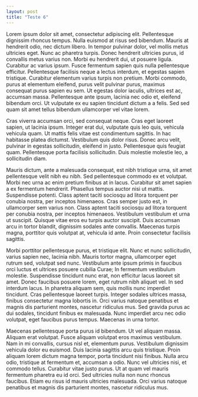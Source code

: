 ```yaml
---
layout: post
title: "Teste 6"
---
```


Lorem ipsum dolor sit amet, consectetur adipiscing elit. Pellentesque dignissim rhoncus tempus. Nulla euismod at risus sed bibendum. Mauris at hendrerit odio, nec dictum libero. In tempor pulvinar dolor, vel mollis metus ultricies eget. Nunc ac pharetra turpis. Donec hendrerit ultricies purus, id convallis metus varius non. Morbi eu hendrerit dui, ut posuere ligula. Curabitur ac varius ipsum. Fusce fermentum sapien quis nulla pellentesque efficitur. Pellentesque facilisis neque a lectus interdum, et egestas sapien tristique. Curabitur elementum varius turpis non pretium. Morbi commodo, purus at elementum eleifend, purus velit pulvinar purus, maximus consequat purus sapien eu sem. Ut egestas dolor iaculis, ultrices est ac, accumsan massa. Pellentesque ante ipsum, lacinia nec odio et, eleifend bibendum orci. Ut vulputate ex eu sapien tincidunt dictum a a felis. Sed sed quam sit amet tellus bibendum ullamcorper vel vitae lorem.
<!--more-->
Cras viverra accumsan orci, sed consequat neque. Cras eget laoreet sapien, ut lacinia ipsum. Integer erat dui, vulputate quis leo quis, vehicula vehicula quam. Ut mattis felis vitae est condimentum sagittis. In hac habitasse platea dictumst. Vestibulum quis dolor risus. Donec arcu velit, pulvinar in egestas sollicitudin, eleifend in justo. Pellentesque quis feugiat quam. Pellentesque porta facilisis sollicitudin. Duis molestie molestie leo, a sollicitudin diam.

Mauris dictum, ante a malesuada consequat, est nibh tristique urna, sit amet pellentesque velit nibh eu nibh. Sed pellentesque commodo ex et volutpat. Morbi nec urna ac enim pretium finibus at in lacus. Curabitur sit amet sapien a ex fermentum hendrerit. Phasellus tempus auctor nisi ut mattis. Suspendisse potenti. Class aptent taciti sociosqu ad litora torquent per conubia nostra, per inceptos himenaeos. Cras semper justo est, in ullamcorper sem varius non. Class aptent taciti sociosqu ad litora torquent per conubia nostra, per inceptos himenaeos. Vestibulum vestibulum et urna ut suscipit. Quisque vitae eros eu turpis auctor suscipit. Duis accumsan arcu in tortor blandit, dignissim sodales ante convallis. Maecenas turpis magna, porttitor quis volutpat at, vehicula id ante. Proin consectetur facilisis sagittis.

Morbi porttitor pellentesque purus, et tristique elit. Nunc et nunc sollicitudin, varius sapien nec, lacinia nibh. Mauris tortor magna, ullamcorper eget rutrum sed, volutpat sed nunc. Vestibulum ante ipsum primis in faucibus orci luctus et ultrices posuere cubilia Curae; In fermentum vestibulum molestie. Suspendisse tincidunt nunc erat, non efficitur lacus laoreet sit amet. Donec faucibus posuere lorem, eget rutrum nibh aliquet vel. In sed interdum lacus. In pharetra aliquam sem, quis mollis nunc imperdiet tincidunt. Cras pellentesque laoreet turpis. Integer sodales ultrices massa, finibus consectetur magna lobortis in. Orci varius natoque penatibus et magnis dis parturient montes, nascetur ridiculus mus. Sed gravida purus ac dui sodales, tincidunt finibus ex malesuada. Nunc imperdiet arcu nec odio volutpat, eget faucibus purus tempus. Maecenas in urna tortor.

Maecenas pellentesque porta purus id bibendum. Ut vel aliquam massa. Aliquam erat volutpat. Fusce aliquam volutpat eros maximus vestibulum. Nam in mi convallis, cursus nisl et, elementum purus. Vestibulum dignissim vehicula dolor eu euismod. Duis lacinia sagittis arcu quis tristique. Proin aliquam lorem dictum magna tempor, porta tincidunt nisi finibus. Nulla arcu odio, tristique at fermentum et, accumsan a odio. Nunc vel ultricies nisi, et commodo tellus. Curabitur vitae justo purus. Ut at quam vel mauris fermentum pharetra eu id orci. Sed ultricies nulla non nunc rhoncus faucibus. Etiam eu risus id mauris ultricies malesuada. Orci varius natoque penatibus et magnis dis parturient montes, nascetur ridiculus mus.
